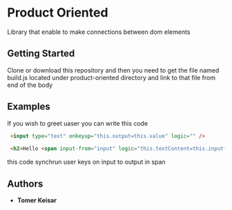 # Product Oriented

Library that enable to make connections between dom elements 

## Getting Started
Clone or download this repository and then you need to get the file named
build.js located under product-oriented directory  and link to that file from end of the body

## Examples
If you wish to greet uaser you can write this code
```html
 <input type="text" onkeyup="this.output=this.value" logic="" />
  
 <h2>Hello <span input-from="input" logic="this.textContent=this.inputfield"></span></h2>
```
this code synchrun user keys on input to output in span

## Authors

* **Tomer Keisar** 


